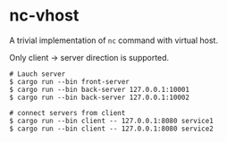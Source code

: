 # nc-vhost
A trivial implementation of `nc` command with virtual host.

Only client -> server direction is supported.

```
# Lauch server
$ cargo run --bin front-server
$ cargo run --bin back-server 127.0.0.1:10001
$ cargo run --bin back-server 127.0.0.1:10002

# connect servers from client
$ cargo run --bin client -- 127.0.0.1:8080 service1
$ cargo run --bin client -- 127.0.0.1:8080 service2
```